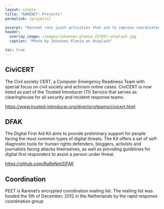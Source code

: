 ```yaml
---
layout: single
title: "RARENET: Projects"
permalink: /projects/

excerpt: "Rarenet runs joint activities that aim to improve coordinated response, education and advocacy in cyber security threats affecting civil society and activism online."
header:
  overlay_image: /images/johannes-plenio-317657-unsplash.jpg
  caption: "Photo by Johannes Plenio on Unsplash"

toc: true
---
```


<!-- Rarenet runs joint activities that aim to improve coordinated response, education and advocacy in cyber security threats affecting civil society and activism online.-->

## CiviCERT

The Civil society CERT, a Computer Emergency Readiness Team with special focus on civil society and activism online cases. CiviCERT is now listed as part of the Trusted Introducer (TI) Service that serves as clearinghouse for all security and incident response teams.

https://www.trusted-introducer.org/directory/teams/civicert.html

## DFAK

The Digital First Aid Kit aims to provide preliminary support for people facing the most common types of digital threats. The Kit offers a set of self-diagnostic tools for human rights defenders, bloggers, activists and journalists facing attacks themselves, as well as providing guidelines for digital first responders to assist a person under threat.

https://github.com/RaReNet/DFAK

## Coordination

PEET is Rarenet’s encrypted coordination mailing list. The mailing list was funded the 5th of December, 2012 in the Netherlands by the rapid response coordination group
